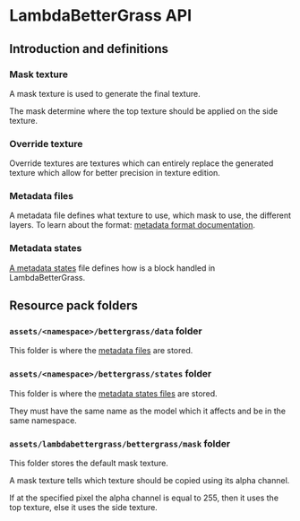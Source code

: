 # LambdaBetterGrass API

## Introduction and definitions

### Mask texture

A mask texture is used to generate the final texture.

The mask determine where the top texture should be applied on the side texture.

### Override texture

Override textures are textures which can entirely replace the generated texture which allow for better precision in texture edition.

### Metadata files

A metadata file defines what texture to use, which mask to use, the different layers.
To learn about the format: [metadata format documentation](https://github.com/LambdAurora/LambdaBetterGrass/blob/1.16/documentation/METADATA_FORMAT.md).

### Metadata states

[A metadata states](https://github.com/LambdAurora/LambdaBetterGrass/blob/1.16/documentation/METADATA_STATES_FORMAT.md) file defines how is a block handled in LambdaBetterGrass.

## Resource pack folders

### `assets/<namespace>/bettergrass/data` folder

This folder is where the [metadata files](https://github.com/LambdAurora/LambdaBetterGrass/blob/1.16/documentation/METADATA_FORMAT.md) are stored.

### `assets/<namespace>/bettergrass/states` folder

This folder is where the [metadata states files](https://github.com/LambdAurora/LambdaBetterGrass/blob/1.16/documentation/METADATA_STATES_FORMAT.md) are stored.

They must have the same name as the model which it affects and be in the same namespace.

### `assets/lambdabettergrass/bettergrass/mask` folder

This folder stores the default mask texture.

A mask texture tells which texture should be copied using its alpha channel.

If at the specified pixel the alpha channel is equal to 255, then it uses the top texture, else it uses the side texture.
